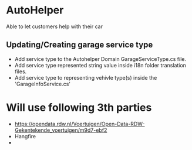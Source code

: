 # AutoHelper
Able to let customers help with their car


## Updating/Creating garage service type
- Add service type to the Autohelper Domain GarageServiceType.cs file.
- Add service type represented string value inside i18n folder translation files.
- Add service type to representing vehivle type(s) inside the 'GarageInfoService.cs'


# Will use following 3th parties
- https://opendata.rdw.nl/Voertuigen/Open-Data-RDW-Gekentekende_voertuigen/m9d7-ebf2
- Hangfire
- 

